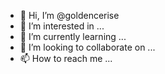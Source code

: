 - 👋 Hi, I’m @goldencerise
- 👀 I’m interested in ...
- 🌱 I’m currently learning ...
- 💞️ I’m looking to collaborate on ...
- 📫 How to reach me ...

<!---
goldencerise/goldencerise is a ✨ special ✨ repository because its `README.md` (this file) appears on your GitHub profile.
You can click the Preview link to take a look at your changes.
--->

